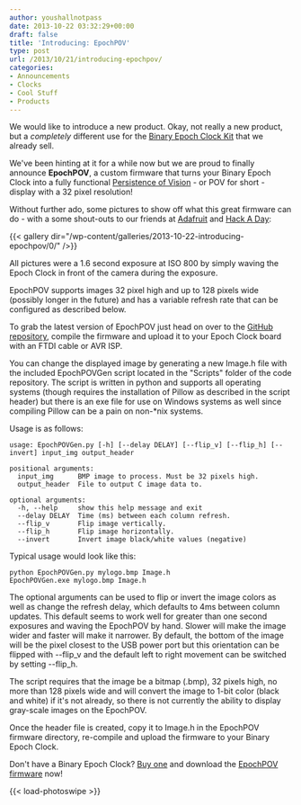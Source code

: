 ```yaml
---
author: youshallnotpass
date: 2013-10-22 03:32:29+00:00
draft: false
title: 'Introducing: EpochPOV'
type: post
url: /2013/10/21/introducing-epochpov/
categories:
- Announcements
- Clocks
- Cool Stuff
- Products
---
```


We would like to introduce a new product. Okay, not really a new product, but a _completely_ different use for the [Binary Epoch Clock Kit](/product/becv1/) that we already sell.

We've been hinting at it for a while now but we are proud to finally announce **EpochPOV**, a custom firmware that turns your Binary Epoch Clock into a fully functional [Persistence of Vision](http://en.wikipedia.org/wiki/Persistence_of_vision) - or POV for short - display with a 32 pixel resolution!

Without further ado, some pictures to show off what this great firmware can do - with a some shout-outs to our friends at [Adafruit](http://adafruit.com) and [Hack A Day](http://hackaday.com):

{{< gallery dir="/wp-content/galleries/2013-10-22-introducing-epochpov/0/" />}}

All pictures were a 1.6 second exposure at ISO 800 by simply waving the Epoch Clock in front of the camera during the exposure.

EpochPOV supports images 32 pixel high and up to 128 pixels wide (possibly longer in the future) and has a variable refresh rate that can be configured as described below.

To grab the latest version of EpochPOV just head on over to the [GitHub repository](https://github.com/ManiacalLabs/EpochPOV), compile the firmware and upload it to your Epoch Clock board with an FTDI cable or AVR ISP.

You can change the displayed image by generating a new Image.h file with the included EpochPOVGen script located in the "Scripts" folder of the code repository. The script is written in python and supports all operating systems (though requires the installation of Pillow as described in the script header) but there is an exe file for use on Windows systems as well since compiling Pillow can be a pain on non-*nix systems.

Usage is as follows:


    
    
    usage: EpochPOVGen.py [-h] [--delay DELAY] [--flip_v] [--flip_h] [--invert] input_img output_header
    
    positional arguments:
      input_img      BMP image to process. Must be 32 pixels high.
      output_header  File to output C image data to.
    
    optional arguments:
      -h, --help     show this help message and exit
      --delay DELAY  Time (ms) between each column refresh.
      --flip_v       Flip image vertically.
      --flip_h       Flip image horizontally.
      --invert       Invert image black/white values (negative)
    



Typical usage would look like this:


    
    
    python EpochPOVGen.py mylogo.bmp Image.h
    EpochPOVGen.exe mylogo.bmp Image.h
    



The optional arguments can be used to flip or invert the image colors as well as change the refresh delay, which defaults to 4ms between column updates. This default seems to work well for greater than one second exposures and waving the EpochPOV by hand. Slower will make the image wider and faster will make it narrower. By default, the bottom of the image will be the pixel closest to the USB power port but this orientation can be flipped with --flip_v and the default left to right movement can be switched by setting --flip_h.

The script requires that the image be a bitmap (.bmp), 32 pixels high, no more than 128 pixels wide and will convert the image to 1-bit color (black and white) if it's not already, so there is not currently the ability to display gray-scale images on the EpochPOV.

Once the header file is created, copy it to Image.h in the EpochPOV firmware directory, re-compile and upload the firmware to your Binary Epoch Clock.

Don't have a Binary Epoch Clock? [Buy one](/product/becv1/) and download the [EpochPOV firmware](https://github.com/ManiacalLabs/EpochPOV) now!


{{< load-photoswipe >}}